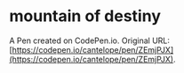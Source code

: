# mountain of destiny

A Pen created on CodePen.io. Original URL: [https://codepen.io/cantelope/pen/ZEmjPJX](https://codepen.io/cantelope/pen/ZEmjPJX).

